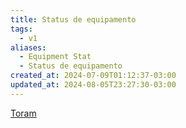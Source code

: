 ```yaml
---
title: Status de equipamento
tags:
  - v1
aliases:
  - Equipment Stat
  - Status de equipamento
created_at: 2024-07-09T01:12:37-03:00
updated_at: 2024-08-05T23:27:30-03:00
---
```


[Toram](../../../../rascunhos/2024/07/2024-07-06-Toram.md)